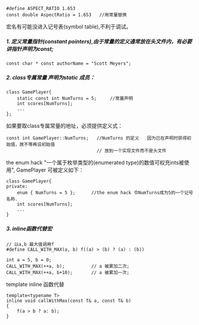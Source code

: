 
```
#define ASPECT_RATIO 1.653
const double AspectRatio = 1.653   //用常量替换
```
宏名有可能没进入记号表(symbol table),不利于调试。
##### 1. 定义常量指针(constant pointers),由于常量的定义通常放在头文件内，有必要讲指针声明为const;
```
const char * const authorName = "Scott Meyers";
```
##### 2. class专属常量 声明为static 成员：

```
class GamePlayer{
    static const int NumTurns = 5;     //常量声明
    int scores[NumTurns];
    ...
};
```
如果要取class专属常量的地址，必须提供定义式：

```
const int GamePlayer::NumTurns;   //NumTurns 的定义   因为已在声明时获得初始值，故不等再设初始值
                                  // 放到一个实现文件而不是头文件
```
the enum hack  "一个属于枚举类型的(enumerated type)的数值可权充ints被使用", GamePlayer 可被定义如下：

```
class GamePlayer{
private:
    enum { NumTurns = 5 };      //the enum hack 令NumTurns成为5的一个记号名称.
    int scores[NumTurns];
    ...
}
```

##### 3.  inline函数代替宏

```
// 以a,b 最大值调用f
#define CALL_WITH_MAX(a, b) f((a) > (b) ? (a) : (b))
```

```
int a = 5, b = 0;
CALL_WITH_MAX(++a, b);          // a 被累加二次;
CALL_WITH_MAX(++a, b+10);       // a 被累加一次;
```
   template inline 函数代替

```
template<typename T>
inline void callWithMax(const T& a, const T& b)
{
    f(a > b ? a: b);
}
```
